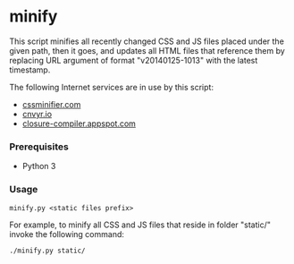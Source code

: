 minify
======

This script minifies all recently changed CSS and JS files placed under the given path,
then it goes, and updates all HTML files that reference them by replacing URL argument
of format "v20140125-1013" with the latest timestamp.

The following Internet services are in use by this script:

 * [cssminifier.com](cssminifier.com)
 * [cnvyr.io](cnvyr.io)
 * [closure-compiler.appspot.com](closure-compiler.appspot.com)


### Prerequisites ###

  * Python 3


### Usage ###

`minify.py <static files prefix>`

For example, to minify all CSS and JS files that reside in folder "static/"
invoke the following command:

  `./minify.py static/`

